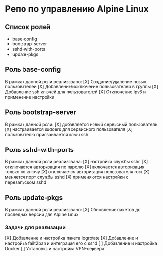# Репо по управлению Alpine Linux

## Список ролей
- base-config
- bootstrap-server
- sshd-with-ports
- update-pkgs

## Роль base-config
В рамках данной роли реализовано:
[X] Создание/удаление новых пользователей
[X] Добавление/исключение пользователей в группы
[X] Добавление ssh ключей для пользователей 
[X] Отключение ipv6 и применение настройки


## Роль bootstrap-server
В рамках данной роли: 
[X] добавляется новый сервисный пользователь
[X] настраивается sudoers для сервисного пользователя 
[X] пользователю присваивается ключ ssh

## Роль sshd-with-ports
В рамках данной роли реализована:
[X] настройка службы sshd
    [X] отключается авторизация по паролю
    [X] включается авторизация только по ключу
    [X] отключается авторизация пользователя root
    [X] меняется порт службы sshd
    [X] применяются настройки с перезапуском sshd

## Роль update-pkgs
В рамках данной роли реализовано:
[X] Обновление пакетов до последних версий для Alpine Linux


### Задачи для реализации
[X] Добавление и настройка пакета logrotate
[X] Добавление и настройка failt2ban и интеграция его с sshd
[ ] Добавление и настройка Docker
[ ] Установка и настройка VPN-сервера